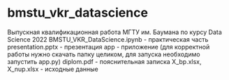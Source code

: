 # bmstu_vkr_datascience
Выпускная квалификационная работа МГТУ им. Баумана по курсу Data Science 2022
BMSTU_VKR_DataScience.ipynb - практическая часть
presentation.pptx - презентация
app - приложение (для корректной работы нужно скачать папку целиком, для запуска необходимо запустить app.py)
diplom.pdf - пояснительная записка
X_bp.xlsx, X_nup.xlsx - исходные данные
